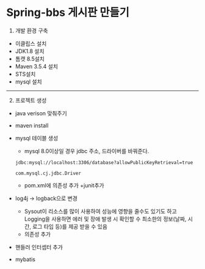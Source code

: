 # Spring-bbs 게시판 만들기

1. 개발 환경 구축
- 이클립스 설치
- JDK1.8 설치
- 톰캣 8.5설치
- Maven 3.5.4 설치
- STS설치
- mysql 설치
-----------------------------------------------------

2. 프로젝트 생성
- java verison 맞춰주기
- maven install 
- mysql 테이블 생성
    - mysql 8.0이상일 경우 jdbc 주소, 드라이버를 바꿔준다.
    ```
    jdbc:mysql://localhost:3306/database?allowPublicKeyRetrieval=true
    ```
    ```
    com.mysql.cj.jdbc.Driver
    ```
    - pom.xml에 의존성 추가  +junit추가

- log4j -> logback으로 변경
  - Sysout이 리소스를 많이 사용하여 성능에 영향을 줄수도 있기도 하고  Logging을 사용하면 에러 및 장애 발생 시 확인할 수 최소한의 정보(날짜, 시간, 로그 타입 등)를 제공 받을 수 있음
  - 의존성 추가
- 핸들러 인터셉터 추가
- mybatis 
